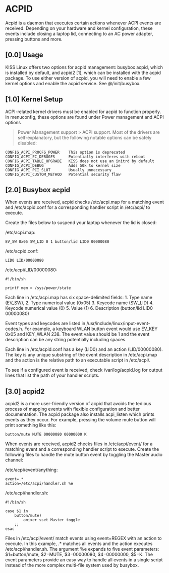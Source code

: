 ACPID
=====

Acpid is a daemon that executes certain actions whenever ACPI events are
received. Depending on your hardware and kernel configuration, these events
include closing a laptop lid, connecting to an AC power adapter, pressing
buttons and more.

[0.0] Usage
-----------

KISS Linux offers two options for acpid management: busybox acpid, which is
installed by default, and acpid2 [1], which can be installed with the acpid
package. To use either version of acpid, you will need to enable a few kernel
options and enable the acpid service. See @/init/busybox.

[1.0] Kernel Setup
------------------

ACPI-related kernel drivers must be enabled for acpid to function properly. In
menuconfig, these options are found under Power management and ACPI options
> Power Management support > ACPI support. Most of the drivers are
self-explanatory, but the following notable options can be safely disabled:

    CONFIG_ACPI_PROCFS_POWER    This option is deprecated
    CONFIG_ACPI_EC_DEBUGFS      Potentially interferes with reboot
    CONFIG_ACPI_TABLE_UPGRADE   KISS does not use an initrd by default
    CONFIG_ACPI_DEBUG           Adds 50k to kernel size
    CONFIG_ACPI_PCI_SLOT        Usually unnecessary
    CONFIG_ACPI_CUSTOM_METHOD   Potential security flaw


[2.0] Busybox acpid
-------------------

When events are received, acpid checks /etc/acpi.map for a matching event and
/etc/acpid.conf for a corresponding handler script in /etc/acpi/ to execute.

Create the files below to suspend your laptop whenever the lid is closed:

/etc/acpi.map:

    EV_SW 0x05 SW_LID 0 1 button/lid LID0 00000080

/etc/acpid.conf:

    LID0 LID/00000080

/etc/acpi/LID/00000080:

    #!/bin/sh
    
    printf mem > /sys/power/state

Each line in /etc/acpi.map has six space-delimited fields:
    1. Type name (EV_SW),
    2. Type numerical value (0x05)
    3. Keycode name (SW_LID)
    4. Keycode numerical value (0)
    5. Value (1)
    6. Description (button/lid LID0 00000080)

Event types and keycodes are listed in /usr/include/linux/input-event-codes.h.
For example, a keyboard WLAN button event would use EV_KEY 0x05 and KEY_WLAN
238. The event value should be 1 and the event description can be any string
potentially including spaces.

Each line in /etc/acpid.conf has a key (LID0) and an action (LID/00000080). The
key is any unique substring of the event description in /etc/acpi.map and the
action is the relative path to an executable script in /etc/acpi/.

To see if a configured event is received, check /var/log/acpid.log for output
lines that list the path of your handler scripts.


[3.0] acpid2
------------

acpid2 is a more user-friendly version of acpid that avoids the tedious process
of mapping events with flexible configuration and better documentation. The
acpid package also installs acpi_listen which prints events as they occur. For
example, pressing the volume mute button will print something like this:

    button/mute MUTE 00000080 00000000 K

When events are received, acpid2 checks files in /etc/acpi/event/ for a matching
event and a corresponding handler script to execute. Create the following files
to handle the mute button event by toggling the Master audio channel:

/etc/acpi/event/anything:

    event=.*
    action=/etc/acpi/handler.sh %e

/etc/acpi/handler.sh:

    #!/bin/sh
    
    case $1 in
        button/mute)
            amixer sset Master toggle
        ;;
    esac

Files in /etc/acpi/event/ match events using event=REGEX with an action to
execute. In this example, .* matches all events and the action executes
/etc/acpi/handler.sh. The argument %e expands to five event parameters:
$1=button/mute, $2=MUTE, $3=00000080, $4=00000000, $5=K. The event parameters
provide an easy way to handle all events in a single script instead of the more
complex multi-file system used by busybox.

[0]: https://sourceforge.net/projects/acpid2
